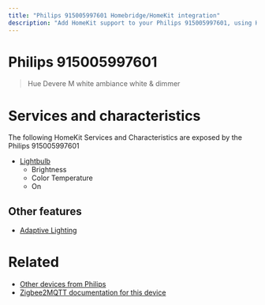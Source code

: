 ```yaml
---
title: "Philips 915005997601 Homebridge/HomeKit integration"
description: "Add HomeKit support to your Philips 915005997601, using Homebridge, Zigbee2MQTT and homebridge-z2m."
---
```

<!---
This file has been GENERATED using src/docgen/docgen.ts
DO NOT EDIT THIS FILE MANUALLY!
-->
# Philips 915005997601
> Hue Devere M white ambiance white & dimmer


# Services and characteristics
The following HomeKit Services and Characteristics are exposed by
the Philips 915005997601

* [Lightbulb](../../light.md)
  * Brightness
  * Color Temperature
  * On

## Other features
* [Adaptive Lighting](../../light.md)

# Related
* [Other devices from Philips](../index.md#philips)
* [Zigbee2MQTT documentation for this device](https://www.zigbee2mqtt.io/devices/915005997601.html)
